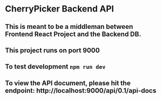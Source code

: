 # CherryPicker Backend API

## This is meant to be a middleman between Frontend React Project and the Backend DB.
## This project runs on port 9000
## To test development `npm run dev`
## To view the API document, please hit the endpoint: http://localhost:9000/api/0.1/api-docs